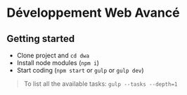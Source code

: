 # Développement Web Avancé

## Getting started

- Clone project and `cd dwa`
- Install node modules (`npm i`)
- Start coding (`npm start` or `gulp` or `gulp dev`)

> To list all the available tasks: `gulp --tasks --depth=1`
